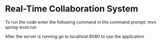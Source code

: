 # Real-Time Collaboration System


To run the code enter the following command in the command prompt: mvn spring-boot:run

After the server is running go to localhost:8080 to use the application
